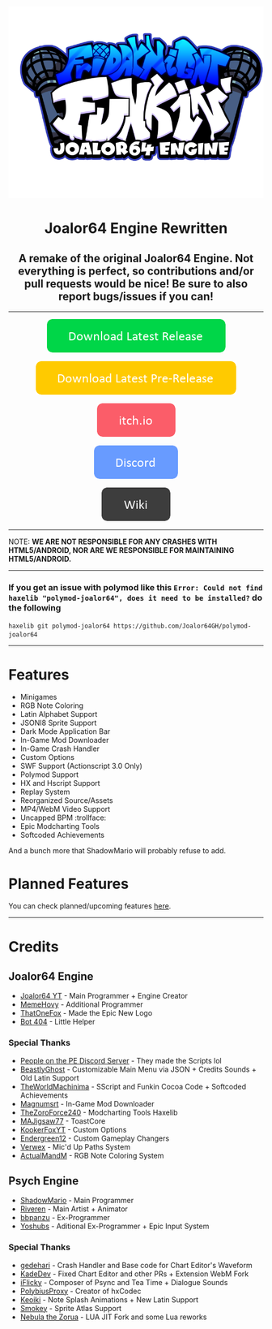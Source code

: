 <p align="center">
  <img src="https://github.com/Joalor64GH/Joalor64-Engine-Rewrite/blob/main/art/logoNew.png" width="750"/></a>
  <h1 align="center">Joalor64 Engine Rewritten</h1>
  <h2 align="center">A remake of the original Joalor64 Engine. Not everything is perfect, so contributions and/or pull requests would be nice! Be sure to also report bugs/issues if you can!</h2>
</p>

----------------------------------------------

<div align="center">
  
  [![](https://github.com/Joalor64GH/Joalor64-Engine-Rewrite/blob/main/art/button_download-latest-release.png?raw=true)](https://github.com/Joalor64GH/Joalor64-Engine-Rewrite/releases/latest)

  [![](https://github.com/Joalor64GH/Joalor64-Engine-Rewrite/blob/main/art/button_download-latest-pre-release.png?raw=true)](https://github.com/Joalor64GH/Joalor64-Engine-Rewrite/releases/tag/v1.3.5b)

  [![](https://github.com/Joalor64GH/Joalor64-Engine-Rewrite/blob/main/art/button_itch-io.png?raw=true)](https://joalor64.itch.io/joalor64-engine-rewritten)

  [![](https://github.com/Joalor64GH/Joalor64-Engine-Rewrite/blob/main/art/button_discord.png?raw=true)](https://discord.gg/GnXqAVMFbA)

  [![](https://github.com/Joalor64GH/Joalor64-Engine-Rewrite/blob/main/art/button_wiki.png?raw=true)](https://github.com/Joalor64GH/Joalor64-Engine-Rewrite/wiki)
</div>

----------------------------------------------

NOTE: **WE ARE NOT RESPONSIBLE FOR ANY CRASHES WITH HTML5/ANDROID, NOR ARE WE RESPONSIBLE FOR MAINTAINING HTML5/ANDROID.**

----------------------------------------------

### If you get an issue with polymod like this `Error: Could not find haxelib "polymod-joalor64", does it need to be installed?` do the following
`haxelib git polymod-joalor64 https://github.com/Joalor64GH/polymod-joalor64`

----------------------------------------------

# Features
* Minigames
* RGB Note Coloring
* Latin Alphabet Support
* JSONI8 Sprite Support
* Dark Mode Application Bar
* In-Game Mod Downloader
* In-Game Crash Handler
* Custom Options
* SWF Support (Actionscript 3.0 Only)
* Polymod Support
* HX and Hscript Support
* Replay System
* Reorganized Source/Assets
* MP4/WebM Video Support
* Uncapped BPM :trollface:
* Epic Modcharting Tools
* Softcoded Achievements

And a bunch more that ShadowMario will probably refuse to add.

# Planned Features
You can check planned/upcoming features [here](/TODO).

----------------------------------------------

# Credits

## Joalor64 Engine
* [Joalor64 YT](https://www.youtube.com/channel/UC4tRMRL_iAHX5n1qQpHibfg/featured) - Main Programmer + Engine Creator
* [MemeHovy](https://github.com/MemeHovy) - Additional Programmer
* [ThatOneFox](https://github.com/ThatOneFoxHX) - Made the Epic New Logo
* [Bot 404](https://www.youtube.com/channel/UC9ntkZ4Nz3AVKrAnderJnOg) - Little Helper

### Special Thanks
* [People on the PE Discord Server](https://discord.gg/2ka77eMXDv) - They made the Scripts lol
* [BeastlyGhost](https://github.com/BeastlyGhost) - Customizable Main Menu via JSON + Credits Sounds + Old Latin Support
* [TheWorldMachinima](https://github.com/TheWorldMachinima) - SScript and Funkin Cocoa Code + Softcoded Achievements
* [Magnumsrt](https://github.com/steve-studios) - In-Game Mod Downloader
* [TheZoroForce240](https://github.com/TheZoroForce240) - Modcharting Tools Haxelib
* [MAJigsaw77](https://github.com/MAJigsaw77) - ToastCore
* [KookerFoxYT](https://twitter.com/kookerfoxyt) - Custom Options
* [Endergreen12](https://github.com/Endergreen12) - Custom Gameplay Changers
* [Verwex](https://github.com/Verwex) - Mic'd Up Paths System
* [ActualMandM](https://linktr.ee/ActualMandM) - RGB Note Coloring System

## Psych Engine
* [ShadowMario](https://github.com/ShadowMario) - Main Programmer
* [Riveren](https://twitter.com/riverennn) - Main Artist + Animator
* [bbpanzu](https://twitter.com/bbpanzu) - Ex-Programmer
* [Yoshubs](https://gamebanana.com/members/1908070) - Aditional Ex-Programmer + Epic Input System

### Special Thanks
* [gedehari](https://github.com/gedehari) - Crash Handler and Base code for Chart Editor's Waveform
* [KadeDev](https://github.com/Kade-github) - Fixed Chart Editor and other PRs + Extension WebM Fork
* [iFlicky](https://twitter.com/flicky_i) - Composer of Psync and Tea Time + Dialogue Sounds
* [PolybiusProxy](https://github.com/polybiusproxy) - Creator of hxCodec
* [Keoiki](https://twitter.com/Keoiki_) - Note Splash Animations + New Latin Support
* [Smokey](https://twitter.com/Smokey_5_) - Sprite Atlas Support
* [Nebula the Zorua](https://twitter.com/nebula_zorua) - LUA JIT Fork and some Lua reworks